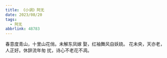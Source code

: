 ```yaml
---
title: 《小调》阿无
date: 2023/08/20
tags:
  - 阿无
abbrlink: 48783
---
```

春意度青山，十里山花俏。未解东凤嫁
娶，红袖舞风自妖娆。
花未央，天亦老，人正好。休辞流年匆
扰，诗心不老花不凋。
